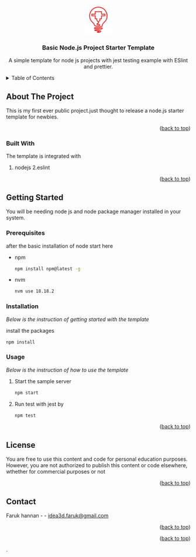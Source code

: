 
<a name="readme-top"></a>


<!-- PROJECT LOGO -->
<br />
<div align="center">
  <a href="https://github.com/othneildrew/Best-README-Template">
    <img src="images/logo.png" alt="Logo" width="80" height="80">
  </a>

  <h3 align="center">Basic Node.js Project Starter Template</h3>

  <p align="center">
    A simple template for node js  projects with jest testing example with ESlint and prettier.
    <br />
    
  </p>
</div>



<!-- TABLE OF CONTENTS -->
<details>
  <summary>Table of Contents</summary>
  <ol>
    <li>
      <a href="#about-the-project">About The Project</a>
      <ul>
        <li><a href="#built-with">Built With</a></li>
      </ul>
    </li>
    <li>
      <a href="#getting-started">Getting Started</a>
      <ul>
        <li><a href="#prerequisites">Prerequisites</a>
         </li>
        <li><a href="#installation">Installation</a></li>
        <li><a href="#usage">Usage</a></li>
      </ul>
    </li>
  
  </ol>
</details>



<!-- ABOUT THE PROJECT -->
## About The Project


This is my first ever public project.just thought to release a node.js starter template for newbies.

<p align="right">(<a href="#readme-top">back to top</a>)</p>

### Built With

The template is integrated with

1. nodejs
2.eslint

<p align="right">(<a href="#readme-top">back to top</a>)</p>


## Getting Started

You will be needing node js and node package manager installed in your system.

### Prerequisites

after the basic installation of node start here
* npm
  ```sh
  npm install npm@latest -g
  ```
* nvm
  ```sh
  nvm use 18.18.2
  ```  

### Installation

_Below is the instruction of getting started with the template_


install the packages 
   ```sh
   npm install
   ```

### Usage

_Below is the instruction of how to use the template_   
1. Start the sample server 
   ```sh
   npm start
   ```
2. Run test with jest by 
    ```sh
   npm test
   ```

<p align="right">(<a href="#readme-top">back to top</a>)</p>


## License


You are free to use this content and code for personal education purposes. However, you are not authorized to publish this content or code elsewhere, wthether for commercial purposes or not

<p align="right">(<a href="#readme-top">back to top</a>)</p>

## Contact

Faruk hannan -  - idea3d.faruk@gmail.com

<p align="right">(<a href="#readme-top">back to top</a>)</p>





<p align="right">(<a href="#readme-top">back to top</a>)</p>





[Nodejs-url]: https://seeklogo.com/images/N/nodejs-logo-FBE122E377-seeklogo.com.png

[Jest-url]: https://avatars.githubusercontent.com/u/103283236?s=280&v=4




.